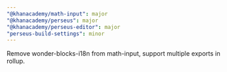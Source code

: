 ```yaml
---
"@khanacademy/math-input": major
"@khanacademy/perseus": major
"@khanacademy/perseus-editor": major
"perseus-build-settings": minor
---
```


Remove wonder-blocks-i18n from math-input, support multiple exports in rollup.

